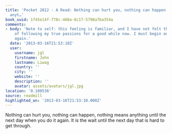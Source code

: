 ```yaml
---
title: 'Pocket 2012 - A Read: Nothing can hurt you, nothing can happen, nothing means
  anyt…'
book_uuid: 1f45e14f-778c-460a-8c17-5798a7ba354a
comments:
- body: 'Note to self: this feeling is familiar, and I have not felt this strength
    of following my true passions for a good while now. I must begin on the path once
    again.'
  date: '2013-03-16T21:53:10Z'
  user:
    username: jgl
    firstname: John
    lastname: Liwag
    country: ''
    city: ''
    website: ''
    description: ''
    avatar: assets/avatars/jgl.jpg
location: '0.100536'
source: readmill
highlighted_on: '2013-03-16T21:53:10.000Z'
---
```


Nothing can hurt you, nothing can happen, nothing means anything until the next day when you do it again. It is the wait until the next day that is hard to get through.